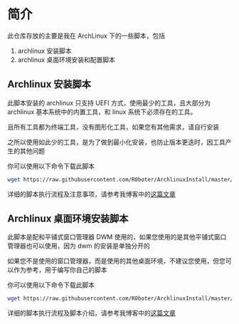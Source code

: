 # 简介

此仓库存放的主要是我在 ArchLinux 下的一些脚本，包括

1. archlinux 安装脚本
2. archlinux 桌面环境安装和配置脚本

## Archlinux 安装脚本

此脚本安装的 archlinux 只支持 UEFI 方式，使用最少的工具，且大部分为 archlinux 基本系统中的内置工具，和 linux 系统下必须存在的工具。

且所有工具都为终端工具，没有图形化工具，如果您有其他需求，请自行安装

之所以使用如此少的工具，是为了做到最小化安装，也防止版本更迭时，因工具产生的其他问题

你可以使用以下命令下载此脚本

```sh
wget https://raw.githubusercontent.com/R0boter/ArchlinuxInstall/master/archInstall.sh
```

详细的脚本执行流程及注意事项，请参考我博客中的[这篇文章](https://roboter.ga/Archlinux-安装脚本)

## Archlinux 桌面环境安装脚本

此脚本是配和平铺式窗口管理器 DWM 使用的，如果您使用的是其他平铺式窗口管理器也可以使用，因为 dwm 的安装是单独分开的

如果您不是使用的窗口管理器，而是使用的其他桌面环境，不建议您使用，但您可以作为参考，用于编写你自己的脚本

你可以使用以下命令下载此脚本

```sh
wget https://raw.githubusercontent.com/R0boter/ArchlinuxInstall/master/archDesktop.sh
```

详细的脚本执行流程及脚本介绍，请参考我博客中的[这篇文章](https://roboter.ga/Archlinux-桌面环境安装脚本)
